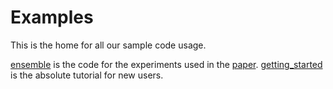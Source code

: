 # Examples

This is the home for all our sample code usage.

[ensemble](https://github.com/rentruewang/bocoel/tree/main/examples/ensemble) is the code for the experiments used in the [paper](https://rentruewang.github.io/bocoel/research/).
[getting_started](https://github.com/rentruewang/bocoel/tree/main/examples/getting_started) is the absolute tutorial for new users.
